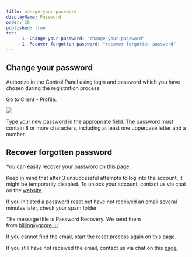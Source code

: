 ```yaml
---
title: manage-your-password
displayName: Password
order: 20
published: true
toc:
    --1--Change your password: "change-your-password"
    --1--Recover forgotten password: "recover-forgotten-password"
---
```

Change your password
--------------------

Authorize in the Control Panel using login and password which you have chosen during the registration process.

Go to Client - Profile.

<img class="confluence-embedded-image confluence-external-resource" src="http://i.imgur.com/MmuwNQz.png" data-image-src="http://i.imgur.com/MmuwNQz.png">

Type your new password in the appropriate field. The password must contain 8 or more characters, including at least one uppercase letter and a number.

Recover forgotten password
--------------------------

You can easily recover your password on this [page](https://hosting.gcore.lu/billmgr?func=recovery).

Keep in mind that after 3 unsuccessful attempts to log into the account, it might be temporarily disabled. To unlock your account, contact us via chat on the [website](https://gcorelabs.com/).

If you initiated a password reset but have not received an email several minutes later, check your spam folder.

The message title is Password Recovery. We send them from [billing@gcore.lu](mailto:billing@gcore.lu) 

If you cannot find the email, start the reset process again on this [page](https://hosting.gcore.lu/billmgr?func=recovery).

If you still have not received the email, contact us via chat on this [page](https://gcorelabs.com/).